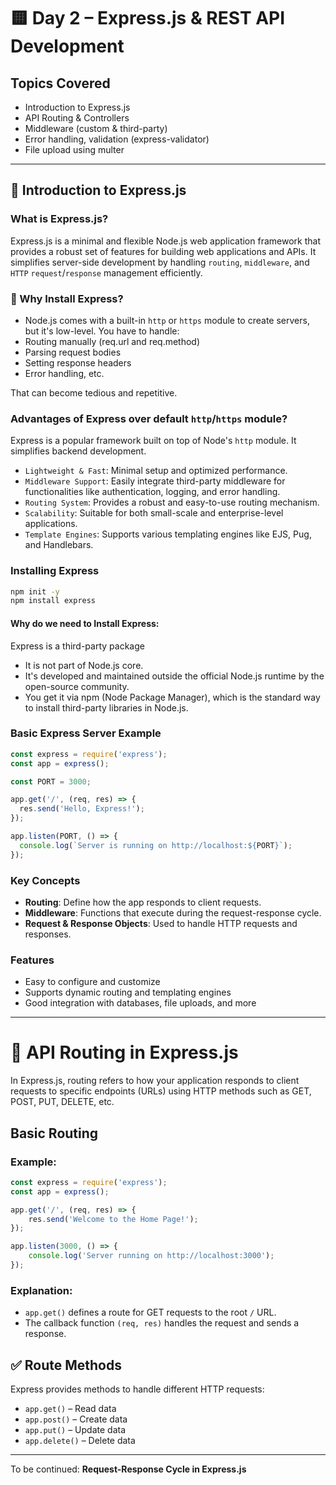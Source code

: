 
# 🟨 Day 2 – Express.js & REST API Development

## Topics Covered
- Introduction to Express.js
- API Routing & Controllers
- Middleware (custom & third-party)
- Error handling, validation (express-validator)
- File upload using multer

---

## 🔶 Introduction to Express.js

### What is Express.js?
Express.js is a minimal and flexible Node.js web application framework that provides a robust set of features for building web applications and APIs. It simplifies server-side development by handling `routing`, `middleware`, and `HTTP` `request`/`response` management efficiently.


### 🧱 Why Install Express?
- Node.js comes with a built-in `http` or `https` module to create servers, but it's low-level. You have to handle:
- Routing manually (req.url and req.method)
- Parsing request bodies
- Setting response headers
- Error handling, etc.

That can become tedious and repetitive.

### Advantages of Express over default `http`/`https` module?
Express is a popular framework built on top of Node's `http` module. It simplifies backend development.
- `Lightweight & Fast`: Minimal setup and optimized performance.
- `Middleware Support`: Easily integrate third-party middleware for functionalities like authentication, logging, and error handling.
- `Routing System`: Provides a robust and easy-to-use routing mechanism.
- `Scalability`: Suitable for both small-scale and enterprise-level applications.
- `Template Engines`: Supports various templating engines like EJS, Pug, and Handlebars.


### Installing Express
```bash
npm init -y
npm install express
```

#### Why do we need to Install Express:
Express is a third-party package
- It is not part of Node.js core.
- It's developed and maintained outside the official Node.js runtime by the open-source community.
- You get it via npm (Node Package Manager), which is the standard way to install third-party libraries in Node.js.

### Basic Express Server Example
```js
const express = require('express');
const app = express();

const PORT = 3000;

app.get('/', (req, res) => {
  res.send('Hello, Express!');
});

app.listen(PORT, () => {
  console.log(`Server is running on http://localhost:${PORT}`);
});
```

### Key Concepts
- **Routing**: Define how the app responds to client requests.
- **Middleware**: Functions that execute during the request-response cycle.
- **Request & Response Objects**: Used to handle HTTP requests and responses.

### Features
- Easy to configure and customize
- Supports dynamic routing and templating engines
- Good integration with databases, file uploads, and more

---

# 📌 API Routing in Express.js

In Express.js, routing refers to how your application responds to client requests to specific endpoints (URLs) using HTTP methods such as GET, POST, PUT, DELETE, etc.

## Basic Routing

### Example:
```js
const express = require('express');
const app = express();

app.get('/', (req, res) => {
    res.send('Welcome to the Home Page!');
});

app.listen(3000, () => {
    console.log('Server running on http://localhost:3000');
});
```

### Explanation:
- `app.get()` defines a route for GET requests to the root `/` URL.
- The callback function `(req, res)` handles the request and sends a response.

## ✅ Route Methods

Express provides methods to handle different HTTP requests:

- `app.get()` – Read data
- `app.post()` – Create data
- `app.put()` – Update data
- `app.delete()` – Delete data

---

To be continued: **Request-Response Cycle in Express.js**
